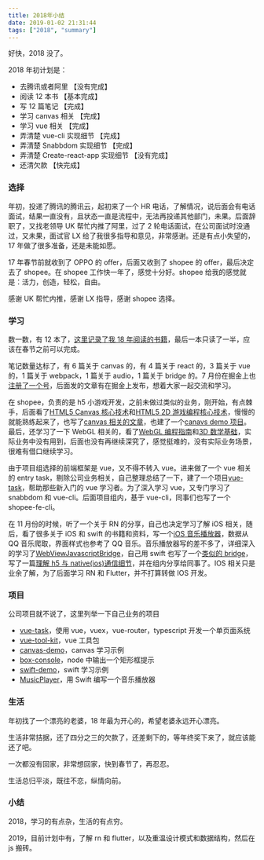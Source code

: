 ```yaml
---
title: 2018年小结
date: 2019-01-02 21:31:44
tags: ["2018", "summary"]
---
```


好快，2018 没了。

2018 年初计划是：

- 去腾讯或者阿里 【没有完成】
- 阅读 12 本书 【基本完成】
- 写 12 篇笔记 【完成】
- 学习 canvas 相关 【完成】
- 学习 vue 相关 【完成】
- 弄清楚 vue-cli 实现细节 【完成】
- 弄清楚 Snabbdom 实现细节 【完成】
- 弄清楚 Create-react-app 实现细节 【没有完成】
- 还清欠款 【快完成】

### 选择

年初，投递了腾讯的腾讯云，起初来了一个 HR 电话，了解情况，说后面会有电话面试，结果一直没有，且状态一直是流程中，无法再投递其他部门，未果。后面辞职了，又找老领导 UK 帮忙内推了阿里，过了 2 轮电话面试，在公司面试时没通过，又未果，面试官 LX 给了我很多指导和意见，非常感谢。还是有点小失望的，17 年做了很多准备，还是未能如愿。

17 年春节前就收到了 OPPO 的 offer，后面又收到了 shopee 的 offer，最后决定去了 shopee。在 shopee 工作快一年了，感觉十分好。shopee 给我的感觉就是：活力，创造，轻松，自由。

感谢 UK 帮忙内推，感谢 LX 指导，感谢 shopee 选择。

### 学习

数一数，有 12 本了，[这里记录了我 18 年阅读的书籍](https://github.com/snayan/bookLists#2018-%E5%B7%B2%E8%AF%BB)，最后一本只读了一半，应该在春节之前可以完成。

笔记数量达标了，有 6 篇关于 canvas 的，有 4 篇关于 react 的，3 篇关于 vue 的，1 篇关于 webpack，1 篇关于 audio，1 篇关于 bridge 的。7 月份在掘金上也[注册了一个号](https://juejin.im/user/5b46a2fc5188251b11095bf5/)，后面发的文章有在掘金上发布，想着大家一起交流和学习。

在 shopee，负责的是 h5 小游戏开发，之前未做过类似的业务，刚开始，有点棘手，后面看了[HTML5 Canvas 核心技术](https://book.douban.com/subject/24533314/)和[HTML5 2D 游戏编程核心技术](https://www.amazon.cn/dp/B01N6DNDG4)，慢慢的就能熟练起来了，也写了[canvas 相关的文章](/post/core_html5_canvas/)，也建了一个[canavs demo 项目](https://github.com/snayan/canvas-demo)。最后，还学习了一下 WebGL 相关的，看了[WebGL 编程指南](https://book.douban.com/subject/25909351/)和[3D 数学基础](https://book.douban.com/subject/1400419/)，实际业务中没有用到，后面也没有再继续深究了，感觉挺难的，没有实际业务场景，很难有借口继续学习。

由于项目组选择的前端框架是 vue，又不得不转入 vue。进来做了一个 vue 相关的 entry task，剔除公司业务相关，自己整理总结了一下，建了一个项目[vue-task](https://github.com/snayan/vue-task)，帮助那些新入门的 vue 学习者。为了深入学习 vue，又专门学习了 snabbdom 和 vue-cli。后面项目组内，基于 vue-cli，同事们也写了一个 shopee-fe-cli。

在 11 月份的时候，听了一个关于 RN 的分享，自己也决定学习了解 iOS 相关，随后，看了很多关于 iOS 和 swift 的书籍和资料，写一个[iOS 音乐播放器](https://github.com/snayan/MusicPlayer)，数据从 QQ 音乐爬取，界面样式也参考了 QQ 音乐。音乐播放器写的差不多了，详细深入的学习了[WebViewJavascriptBridge](https://github.com/marcuswestin/WebViewJavascriptBridge)，自己用 swift 也写了一个[类似的 bridge](https://github.com/snayan/MusicPlayer/tree/master/MusicPlayer/bridge)，写了一篇[理解 h5 与 native(ios)通信细节](</post/understand_the_details_of_h5_and_native(ios)_communication/>)，并在组内分享给同事了。IOS 相关只是业余了解，为了后面学习 RN 和 Flutter，并不打算转做 IOS 开发。

### 项目

公司项目就不说了，这里列举一下自己业务的项目

- [vue-task](https://github.com/snayan/vue-task)，使用 vue，vuex，vue-router，typescript 开发一个单页面系统
- [vue-tool-kit](https://github.com/snayan/vue-tool-kit)，vue 工具包
- [canvas-demo](https://github.com/snayan/canvas-demo)，canvas 学习示例
- [box-console](https://github.com/snayan/box-console)，node 中输出一个矩形框提示
- [swift-demo](https://github.com/snayan/swift-demo)，swift 学习示例
- [MusicPlayer](https://github.com/snayan/MusicPlayer)，用 Swift 编写一个音乐播放器

### 生活

年初找了一个漂亮的老婆，18 年最为开心的，希望老婆永远开心漂亮。

生活非常拮据，还了四分之三的欠款了，还差剩下的，等年终奖下来了，就应该能还了吧。

一次都没有回家，非常想回家，快到春节了，再忍忍。

生活总归平淡，既往不恋，纵情向前。

### 小结

2018，学习的有点杂，生活的有点穷。

2019，目前计划中有，了解 rn 和 flutter，以及重温设计模式和数据结构，然后在 js 搬砖。
